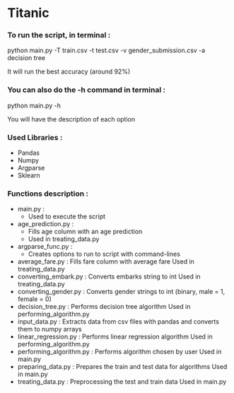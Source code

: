 # Titanic


<h3> To run the script, in terminal : </h3>

<p> python main.py -T train.csv -t test.csv -v gender_submission.csv -a decision tree </p>

<p> It will run the best accuracy (around 92%) </p>



<h3> You can also do the -h command in terminal : </h3>

<p> python main.py -h </p>

<p> You will have the description of each option </p>

<h3> Used Libraries : </h3>
<ul>
<li> Pandas </li>
<li> Numpy </li>
<li> Argparse </li>
<li> Sklearn </li>
</ul>

<h3> Functions description : </h3>
<ul>
	<li> 
		main.py :
		<ul>
		<li> Used to execute the script </li>
		</ul>
	</li>
	<li> 
		age_prediction.py : 
		<ul>
		<li> Fills age column with an age prediction </li>
		<li> Used in treating_data.py </li>
		</ul>
	</li>
	<li> 
		argparse_func.py : 
		<ul>
		<li> Creates options to run to script with command-lines </li>
		</ul>
	</li>
	<li> 
		average_fare.py : 
		Fills fare column with average fare
        	Used in treating_data.py 
	</li>
	<li> 
		converting_embark.py : 
		Converts embarks string to int
        	Used in treating_data.py 
	</li>
	<li> 
		converting_gender.py : 
		Converts gender strings to int (binary, male = 1, female = 0) 
	</li>
	<li> 
		decision_tree.py : 
		Performs decision tree algorithm
        	Used in performing_algorithm.py 
	</li>
	<li> 
		input_data.py : 
		Extracts data from csv files with pandas and converts them to numpy arrays 
	</li>
	<li> 
		linear_regression.py : 
		Performs linear regression algorithm
        	Used in performing_algorithm.py 
	</li>
	<li> 
		performing_algorithm.py : 
		Performs algorithm chosen by user
		Used in main.py 
	</li>
	<li> 
		preparing_data.py : 
		Prepares the train and test data for algorithms
		Used in main.py 
	</li>
	<li> 
		treating_data.py : 
		Preprocessing the test and train data
		Used in main.py 
	</li>
</ul>

